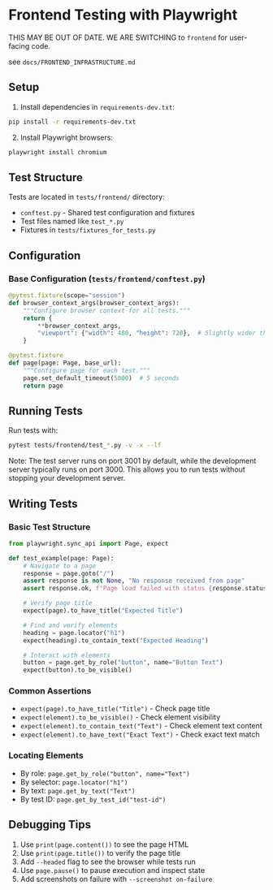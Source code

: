 # Frontend Testing with Playwright

THIS MAY BE OUT OF DATE. WE ARE SWITCHING to `frontend` for user-facing code.




see `docs/FRONTEND_INFRASTRUCTURE.md`

## Setup

1. Install dependencies in `requirements-dev.txt`:
```bash
pip install -r requirements-dev.txt
```

2. Install Playwright browsers:
```bash
playwright install chromium
```

## Test Structure

Tests are located in `tests/frontend/` directory:
- `conftest.py` - Shared test configuration and fixtures
- Test files named like `test_*.py`
- Fixtures in `tests/fixtures_for_tests.py`

## Configuration

### Base Configuration (`tests/frontend/conftest.py`)

```python
@pytest.fixture(scope="session")
def browser_context_args(browser_context_args):
    """Configure browser context for all tests."""
    return {
        **browser_context_args,
        "viewport": {"width": 480, "height": 720},  # Slightly wider than iPhone
    }

@pytest.fixture
def page(page: Page, base_url):
    """Configure page for each test."""
    page.set_default_timeout(5000)  # 5 seconds
    return page
```

## Running Tests

Run tests with:
```bash
pytest tests/frontend/test_*.py -v -x --lf
```

Note: The test server runs on port 3001 by default, while the development server typically runs on port 3000. This allows you to run tests without stopping your development server.

## Writing Tests

### Basic Test Structure
```python
from playwright.sync_api import Page, expect

def test_example(page: Page):
    # Navigate to a page
    response = page.goto("/")
    assert response is not None, "No response received from page"
    assert response.ok, f"Page load failed with status {response.status}"

    # Verify page title
    expect(page).to_have_title("Expected Title")

    # Find and verify elements
    heading = page.locator("h1")
    expect(heading).to_contain_text("Expected Heading")

    # Interact with elements
    button = page.get_by_role("button", name="Button Text")
    expect(button).to_be_visible()
```

### Common Assertions
- `expect(page).to_have_title("Title")` - Check page title
- `expect(element).to_be_visible()` - Check element visibility
- `expect(element).to_contain_text("Text")` - Check element text content
- `expect(element).to_have_text("Exact Text")` - Check exact text match

### Locating Elements
- By role: `page.get_by_role("button", name="Text")`
- By selector: `page.locator("h1")`
- By text: `page.get_by_text("Text")`
- By test ID: `page.get_by_test_id("test-id")`

## Debugging Tips
1. Use `print(page.content())` to see the page HTML
2. Use `print(page.title())` to verify the page title
3. Add `--headed` flag to see the browser while tests run
4. Use `page.pause()` to pause execution and inspect state
5. Add screenshots on failure with `--screenshot on-failure`
